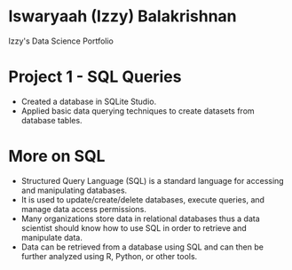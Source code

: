 # Iswaryaah (Izzy) Balakrishnan
Izzy's Data Science Portfolio

# Project 1 - SQL Queries
* Created a database in SQLite Studio.
* Applied basic data querying techniques to create datasets from database tables.

# More on SQL 
* Structured Query Language (SQL) is a standard language for accessing and manipulating databases. 
* It is used to update/create/delete databases, execute queries, and manage data access permissions.
* Many organizations store data in relational databases thus a data scientist should know how to use SQL in order to retrieve and manipulate data.
* Data can be retrieved from a database using SQL and can then be further analyzed using R, Python, or other tools.
